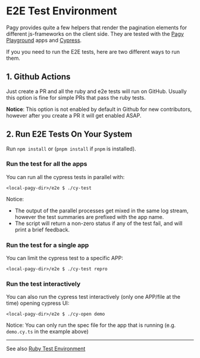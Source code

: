 # E2E Test Environment

Pagy provides quite a few helpers that render the pagination elements for different js-frameworks on the client side. They are
tested with the [Pagy Playground](https://ddnexus.github.io/pagy/playground/) apps and [Cypress](https://www.cypress.io).

If you you need to run the E2E tests, here are two different ways to run them.

## 1. Github Actions

Just create a PR and all the ruby and e2e tests will run on GitHub. Usually this option is fine for simple PRs that pass the ruby
tests.

**Notice**: This option is not enabled by default in Github for new contributors, however after you create a PR it will get
enabled ASAP.

## 2. Run E2E Tests On Your System

Run `npm install` or (`pnpm install` if `pnpm` is installed).

### Run the test for all the apps

You can run all the cypress tests in parallel with:

```shell
<local-pagy-dir>/e2e $ ./cy-test
```

Notice:

- The output of the parallel processes get mixed in the same log stream, however the test summaries are prefixed with the app name.
- The script will return a non-zero status if any of the test fail, and will print a brief feedback.

### Run the test for a single app

You can limit the cypress test to a specific APP:

```shell
<local-pagy-dir>/e2e $ ./cy-test repro
```

### Run the test interactively

You can also run the cypress test interactively (only one APP/file at the time) opening cypress UI:

```shell
<local-pagy-dir>/e2e $ ./cy-open demo
```

Notice: You can only run the spec file for the app that is running (e.g. `demo.cy.ts` in the example above)

---

See also [Ruby Test Environment](https://github.com/ddnexus/pagy/tree/master/test)
